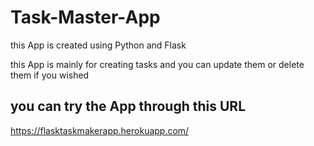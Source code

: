 # Task-Master-App

this App is created using Python and Flask

this App is mainly for creating tasks and you can update them or delete them if you wished

## you can try the App through this URL

<https://flasktaskmakerapp.herokuapp.com/>
